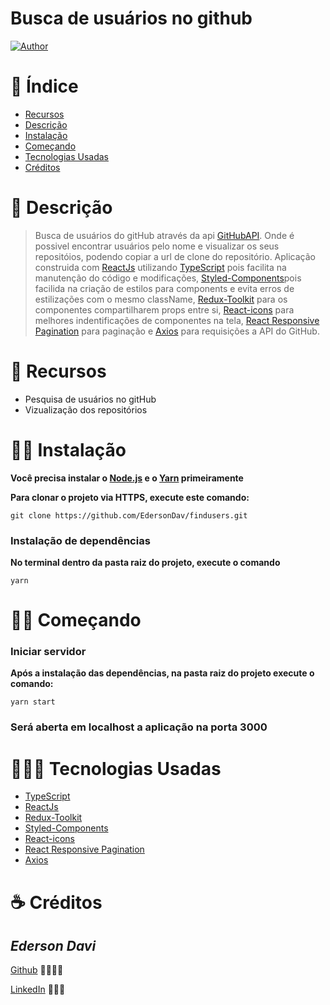 # Busca de usuários no github

[![Author](https://img.shields.io/badge/author-EdersonDav-000000?style=flat-square)](https://github.com/EdersonDav)

# 📌 Índice

- [Recursos](#-recursos)
- [Descrição](#-descrição)
- [Instalação](#-instalação)
- [Começando](#-começando)
- [Tecnologias Usadas](#-tecnologias-usadas)
- [Créditos](#-créditos)

# 📝 Descrição

> Busca de usuários do gitHub através da api [GitHubAPI](https://docs.github.com/en/rest). Onde é possivel encontrar usuários pelo nome e visualizar os seus repositóios, podendo copiar a url de clone do repositório.
> Aplicação construida com [ReactJs](https://pt-br.reactjs.org/) utilizando [TypeScript](https://www.typescriptlang.org/) pois facilita na manutenção do código e modificações, [Styled-Components](https://styled-components.com/)pois facilida na criação de estilos para components e evita erros de estilizações com o mesmo className, [Redux-Toolkit](https://redux-toolkit.js.org/) para os componentes compartilharem props entre si, [React-icons](https://react-icons.github.io/react-icons) para melhores indentificações de componentes na tela, [React Responsive Pagination](https://github.com/jonelantha/react-responsive-pagination) para paginação e [Axios](https://axios-http.com/docs/intro) para requisições a API do GitHub.

# 🚀 Recursos

- Pesquisa de usuários no gitHub
- Vizualização dos repositórios

# 👷🏿 Instalação

**Você precisa instalar o [Node.js](https://nodejs.org/en/download/) e o [Yarn](https://yarnpkg.com/) primeiramente**

**Para clonar o projeto via HTTPS, execute este comando:**

`git clone https://github.com/EdersonDav/findusers.git`

### Instalação de dependências

**No terminal dentro da pasta raiz do projeto, execute o comando**

`yarn`

# 🏃🏿 Começando

### Iniciar servidor

**Após a instalação das dependências, na pasta raiz do projeto execute o comando:**

`yarn start`

### Será aberta em localhost a aplicação na porta 3000

# 👨🏿‍💻 Tecnologias Usadas
* [TypeScript](https://www.typescriptlang.org/)
* [ReactJs](https://pt-br.reactjs.org/)
* [Redux-Toolkit](https://redux-toolkit.js.org/)
* [Styled-Components](https://styled-components.com/)
* [React-icons](https://react-icons.github.io/react-icons)
* [React Responsive Pagination](https://github.com/jonelantha/react-responsive-pagination)
* [Axios](https://axios-http.com/docs/intro)

# ☕ Créditos

## <i>Ederson Davi</i>

[Github](https://github.com/EdersonDav) 👨🏿‍🎓🚀

[LinkedIn](https://www.linkedin.com/in/silvaedersonqueiroz) 👨🏿‍👔
